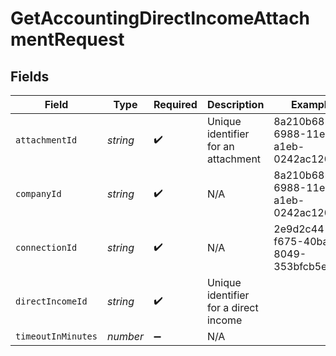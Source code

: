 # GetAccountingDirectIncomeAttachmentRequest


## Fields

| Field                                 | Type                                  | Required                              | Description                           | Example                               |
| ------------------------------------- | ------------------------------------- | ------------------------------------- | ------------------------------------- | ------------------------------------- |
| `attachmentId`                        | *string*                              | :heavy_check_mark:                    | Unique identifier for an attachment   | 8a210b68-6988-11ed-a1eb-0242ac120002  |
| `companyId`                           | *string*                              | :heavy_check_mark:                    | N/A                                   | 8a210b68-6988-11ed-a1eb-0242ac120002  |
| `connectionId`                        | *string*                              | :heavy_check_mark:                    | N/A                                   | 2e9d2c44-f675-40ba-8049-353bfcb5e171  |
| `directIncomeId`                      | *string*                              | :heavy_check_mark:                    | Unique identifier for a direct income |                                       |
| `timeoutInMinutes`                    | *number*                              | :heavy_minus_sign:                    | N/A                                   |                                       |